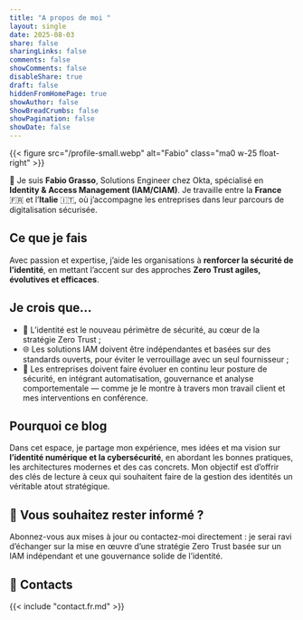 ```yaml
---
title: "A propos de moi "
layout: single
date: 2025-08-03
share: false
sharingLinks: false
comments: false
showComments: false
disableShare: true
draft: false
hiddenFromHomePage: true
showAuthor: false
ShowBreadCrumbs: false
showPagination: false
showDate: false
---
```


{{< figure src="/profile-small.webp" alt="Fabio" class="ma0 w-25 float-right" >}}

👋 Je suis **Fabio Grasso**, Solutions Engineer chez Okta, spécialisé en **Identity & Access Management (IAM/CIAM)**. Je travaille entre la **France** 🇫🇷 et l’**Italie** 🇮🇹, où j’accompagne les entreprises dans leur parcours de digitalisation sécurisée.

## Ce que je fais

Avec passion et expertise, j’aide les organisations à **renforcer la sécurité de l’identité**, en mettant l’accent sur des approches **Zero Trust agiles, évolutives et efficaces**.

## Je crois que…

* 🔐 L’identité est le nouveau périmètre de sécurité, au cœur de la stratégie Zero Trust ;
* 🌐 Les solutions IAM doivent être indépendantes et basées sur des standards ouverts, pour éviter le verrouillage avec un seul fournisseur ;
* 🚀 Les entreprises doivent faire évoluer en continu leur posture de sécurité, en intégrant automatisation, gouvernance et analyse comportementale — comme je le montre à travers mon travail client et mes interventions en conférence.

## Pourquoi ce blog

Dans cet espace, je partage mon expérience, mes idées et ma vision sur **l’identité numérique et la cybersécurité**, en abordant les bonnes pratiques, les architectures modernes et des cas concrets. Mon objectif est d’offrir des clés de lecture à ceux qui souhaitent faire de la gestion des identités un véritable atout stratégique.

## 📣 Vous souhaitez rester informé ?

Abonnez-vous aux mises à jour ou contactez-moi directement : je serai ravi d’échanger sur la mise en œuvre d’une stratégie Zero Trust basée sur un IAM indépendant et une gouvernance solide de l’identité.

## :email: Contacts

{{< include "contact.fr.md" >}}